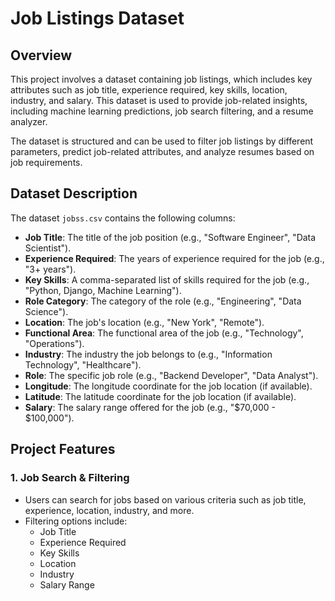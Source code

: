 # Job Listings Dataset

## Overview

This project involves a dataset containing job listings, which includes key attributes such as job title, experience required, key skills, location, industry, and salary. This dataset is used to provide job-related insights, including machine learning predictions, job search filtering, and a resume analyzer.

The dataset is structured and can be used to filter job listings by different parameters, predict job-related attributes, and analyze resumes based on job requirements.

## Dataset Description

The dataset `jobss.csv` contains the following columns:

- **Job Title**: The title of the job position (e.g., "Software Engineer", "Data Scientist").
- **Experience Required**: The years of experience required for the job (e.g., "3+ years").
- **Key Skills**: A comma-separated list of skills required for the job (e.g., "Python, Django, Machine Learning").
- **Role Category**: The category of the role (e.g., "Engineering", "Data Science").
- **Location**: The job's location (e.g., "New York", "Remote").
- **Functional Area**: The functional area of the job (e.g., "Technology", "Operations").
- **Industry**: The industry the job belongs to (e.g., "Information Technology", "Healthcare").
- **Role**: The specific job role (e.g., "Backend Developer", "Data Analyst").
- **Longitude**: The longitude coordinate for the job location (if available).
- **Latitude**: The latitude coordinate for the job location (if available).
- **Salary**: The salary range offered for the job (e.g., "$70,000 - $100,000").

## Project Features

### 1. **Job Search & Filtering**
   - Users can search for jobs based on various criteria such as job title, experience, location, industry, and more.
   - Filtering options include:
     - Job Title
     - Experience Required
     - Key Skills
     - Location
     - Industry
     - Salary Range

